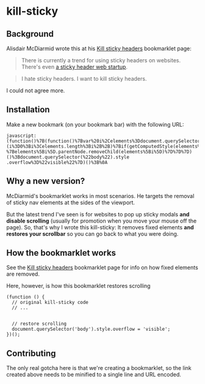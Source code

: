 # kill-sticky

## Background

Alisdair McDiarmid wrote this at his [Kill sticky headers](https://alisdair.mcdiarmid.org/kill-sticky-headers/) 
bookmarklet page:

> There is currently a trend for using sticky headers on websites. There's even 
[a sticky header web startup](http://www.hellobar.com/).

> I hate sticky headers. I want to kill sticky headers.

I could not agree more.

## Installation

Make a new bookmark (on your bookmark bar) with the following URL:

    javascript:(function()%7B(function()%7Bvar%20i%2Celements%3Ddocument.querySelectorAll(%22body%20*%22)%3Bfor
    (i%3D0%3Bi%3Celements.length%3Bi%2B%2B)%7Bif(getComputedStyle(elements%5Bi%5D).position%3D%3D%3D%22fixed%22)
    %7Belements%5Bi%5D.parentNode.removeChild(elements%5Bi%5D)%7D%7D%7D)()%3Bdocument.querySelector(%22body%22).style
    .overflow%3D%22visible%22%7D)()%3B%0A

## Why a new version?
McDiarmid's bookmarklet works in most scenarios. He targets the removal of sticky nav elements at the sides of the 
viewport.

But the latest trend I've seen is for websites to pop up sticky modals **and disable scrolling** (usually for 
promotion when you move your mouse off the page). So, that's why I wrote this kill-sticky: It removes fixed 
elements **and restores your scrollbar** so you can go back to what you were doing.


## How the bookmarklet works

See the [Kill sticky headers](https://alisdair.mcdiarmid.org/kill-sticky-headers/) bookmarklet page for info
on how fixed elements are removed.

Here, however, is how this bookmarklet restores scrolling

    (function () {
      // original kill-sticky code 
      // ...
      
      
      // restore scrolling
      document.querySelector('body').style.overflow = 'visible';
    })();

## Contributing

The only real gotcha here is that we're creating a bookmarklet, so the link created above needs to be minified to a 
single line and URL encoded. 
